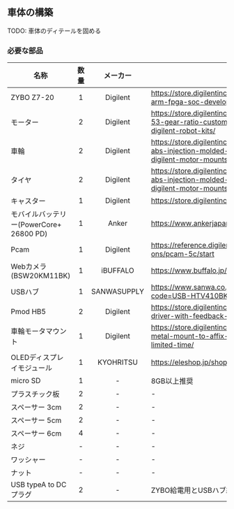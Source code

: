 ## 車体の構築
TODO: 車体のディテールを固める

### 必要な部品

| 名称                                    | 数量 | メーカー    | 備考                                                                                                                                |
|-----------------------------------------|:----:|:-----------:|-------------------------------------------------------------------------------------------------------------------------------------|
| ZYBO Z7-20                              | 1    | Digilent    | https://store.digilentinc.com/zybo-z7-zynq-7000-arm-fpga-soc-development-board/                                                     |
| モーター                                | 2    | Digilent    | https://store.digilentinc.com/dc-motor-gearbox-1-53-gear-ratio-custom-6v-motor-designed-for-digilent-robot-kits/                    |
| 車輪                                    | 2    | Digilent    | https://store.digilentinc.com/wheel-kit-d-slot-pair-abs-injection-molded-wheels-compatible-with-digilent-motor-mounts-limited-time/ |
| タイヤ                                  | 2    | Digilent    | https://store.digilentinc.com/wheel-kit-d-slot-pair-abs-injection-molded-wheels-compatible-with-digilent-motor-mounts-limited-time/ |
| キャスター                              | 1    | Digilent    | https://store.digilentinc.com/tail-skid-limited-time/                                                                               |
| モバイルバッテリー(PowerCore+ 26800 PD) | 1    | Anker       | https://www.ankerjapan.com/item/B1375.html                                                                                          |
| Pcam                                    | 1    | Digilent    | https://reference.digilentinc.com/reference/add-ons/pcam-5c/start                                                                   |
| Webカメラ(BSW20KM11BK)                  | 1    | iBUFFALO    | https://www.buffalo.jp/product/series/BSW20KM11BK                                                                                   |
| USBハブ                                 | 1    | SANWASUPPLY | https://www.sanwa.co.jp/product/syohin.asp?code=USB-HTV410BKN                                                                       |
| Pmod HB5                                | 2    | Digilent    | https://store.digilentinc.com/pmod-hb5-h-bridge-driver-with-feedback-inputs/                                                        |
| 車輪モータマウント                      | 1    | Digilent    | https://store.digilentinc.com/double-motor-mount-metal-mount-to-affix-a-pair-of-digilent-motors-limited-time/                       |
| OLEDディスプレイモジュール              | 1    | KYOHRITSU   | https://eleshop.jp/shop/g/gC9B362/                                                                                                  |
| micro SD                                | 1    | -           | 8GB以上推奨                                                                                                                         |
| プラスチック板                          | 2    | -           | -                                                                                                                                   |
| スペーサー 3cm                          | 2    | -           | -                                                                                                                                   |
| スペーサー 5cm                          | 2    | -           | -                                                                                                                                   |
| スペーサー 6cm                          | 4    | -           | -                                                                                                                                   |
| ネジ                                    | -    | -           | -                                                                                                                                   |
| ワッシャー                              | -    | -           | -                                                                                                                                   |
| ナット                                  | -    | -           | -                                                                                                                                   |
| USB typeA to DCプラグ                   | 2    | -           | ZYBO給電用とUSBハブ給電用 外径3.5mm                                                                                                 |
